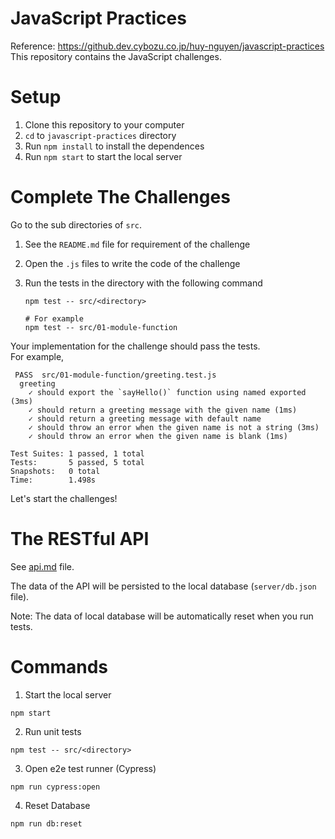 # JavaScript Practices

Reference: https://github.dev.cybozu.co.jp/huy-nguyen/javascript-practices
This repository contains the JavaScript challenges.

# Setup

1. Clone this repository to your computer
2. `cd` to `javascript-practices` directory
3. Run `npm install` to install the dependences
4. Run `npm start` to start the local server

# Complete The Challenges

Go to the sub directories of `src`.

1. See the `README.md` file for requirement of the challenge
2. Open the `.js` files to write the code of the challenge
3. Run the tests in the directory with the following command

   ```
   npm test -- src/<directory>

   # For example
   npm test -- src/01-module-function
   ```

Your implementation for the challenge should pass the tests.  
For example,

```
 PASS  src/01-module-function/greeting.test.js
  greeting
    ✓ should export the `sayHello()` function using named exported (3ms)
    ✓ should return a greeting message with the given name (1ms)
    ✓ should return a greeting message with default name
    ✓ should throw an error when the given name is not a string (3ms)
    ✓ should throw an error when the given name is blank (1ms)

Test Suites: 1 passed, 1 total
Tests:       5 passed, 5 total
Snapshots:   0 total
Time:        1.498s
```

Let's start the challenges!

# The RESTful API

See [api.md](api.md) file.

The data of the API will be persisted to the local database (`server/db.json` file).

Note: The data of local database will be automatically reset when you run tests.

# Commands

1. Start the local server

```
npm start
```

2. Run unit tests

```
npm test -- src/<directory>
```

3. Open e2e test runner (Cypress)

```
npm run cypress:open
```

4. Reset Database

```
npm run db:reset
```

